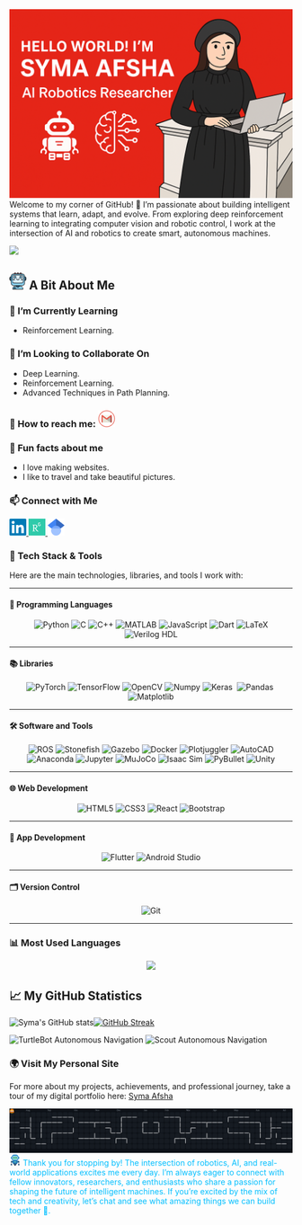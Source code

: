 <img src="symaafsha/public/AD2A3FF7-8F07-4DC3-8D1F-3756B1DF1D45.png"/>

<div style="color: "red";">
Welcome to my corner of GitHub! 🌟 
I’m passionate about building intelligent systems that learn, adapt, and evolve. From exploring deep reinforcement learning to integrating computer vision and robotic control, I work at the intersection of AI and robotics to create smart, autonomous machines.
</div>


![](https://komarev.com/ghpvc/?username=syma-afsha&label=PROFILE+VIEWS)


## <img src="https://github.com/syma-afsha/syma-afsha/blob/main/symaafsha/src/image/ai.png" alt="LinkedIn" style="width:30px; height:30px;"> A Bit About Me
### 🌱 I’m Currently Learning
- Reinforcement Learning.
### 🚀 I’m Looking to Collaborate On
- Deep Learning.
- Reinforcement Learning.
- Advanced Techniques in Path Planning.
### 📢 How to reach me: <a href="mailto:symaafsha.eece@gmail.com"><img src="https://github.com/syma-afsha/syma-afsha/blob/main/symaafsha/src/image/footer-mail.png" alt="Email" style="width:30px; height:30px;"></a>
### 🎉 Fun facts about me
- I love making websites.
- I like to travel and take beautiful pictures.
### 📫 Connect with Me
<a href="https://www.linkedin.com/in/syma-afsha/" target="_blank">
    <img src="https://github.com/syma-afsha/syma-afsha/blob/main/symaafsha/src/image/footer-linkedin.png" alt="LinkedIn" style="width:30px; height:30px;">
</a>
<a href="https://www.researchgate.net/profile/Syma-Afsha" target="_blank">
    <img src="https://github.com/syma-afsha/syma-afsha/blob/main/symaafsha/src/image/footer-researchgate.png" alt="ResearchGate" style="width:30px; height:30px;">
</a>
 <a href="https://scholar.google.com/citations?hl=en&user=W-tNEtEAAAAJ" target="_blank">
    <img src="https://github.com/syma-afsha/syma-afsha/blob/main/symaafsha/src/image/googlescholar.png" alt="Google Scholar" style="width:30px; height:30px;">
</a>

### 🚀 Tech Stack & Tools

Here are the main technologies, libraries, and tools I work with:

---
#### 🔧 Programming Languages
<p align="center">
  <img src="https://img.shields.io/badge/Python-3776AB?style=for-the-badge&logo=python&logoColor=white" alt="Python"/>
  <img src="https://img.shields.io/badge/C-A8B9CC?style=for-the-badge&logo=c&logoColor=white" alt="C"/>
  <img src="https://img.shields.io/badge/C++-00599C?style=for-the-badge&logo=c%2B%2B&logoColor=white" alt="C++"/>
  <img src="https://img.shields.io/badge/MATLAB-0076A8?style=for-the-badge&logo=mathworks&logoColor=white" alt="MATLAB"/>
  <img src="https://img.shields.io/badge/JavaScript-F7DF1E?style=for-the-badge&logo=javascript&logoColor=black" alt="JavaScript"/>
  <img src="https://img.shields.io/badge/Dart-0175C2?style=for-the-badge&logo=dart&logoColor=white" alt="Dart"/>
  <img src="https://img.shields.io/badge/LaTeX-008080?style=for-the-badge&logo=latex&logoColor=white" alt="LaTeX"/>
  <img src="https://img.shields.io/badge/Verilog%20HDL-blue?style=for-the-badge" alt="Verilog HDL"/>
</p>

---

#### 📚 Libraries
<p align="center">
  <img src="https://img.shields.io/badge/PyTorch-EE4C2C?style=for-the-badge&logo=pytorch&logoColor=white" alt="PyTorch"/>
  <img src="https://img.shields.io/badge/TensorFlow-FF6F00?style=for-the-badge&logo=tensorflow&logoColor=white" alt="TensorFlow"/>
  <img src="https://img.shields.io/badge/OpenCV-5C3EE8?style=for-the-badge&logo=opencv&logoColor=white" alt="OpenCV"/>
  <img src="https://img.shields.io/badge/Numpy-013243?style=for-the-badge&logo=numpy&logoColor=white" alt="Numpy"/>
 <img src="https://img.shields.io/badge/Keras-D00000?style=for-the-badge&logo=keras&logoColor=white" alt="Keras"/> <img>
 <img src="https://img.shields.io/badge/Pandas-150458?style=for-the-badge&logo=pandas&logoColor=white" alt="Pandas"/> <img>
  <img src="https://img.shields.io/badge/Matplotlib-009688?style=for-the-badge&logo=python&logoColor=white" alt="Matplotlib"/>
</p>

---

#### 🛠️ Software and Tools
<p align="center">
  <img src="https://img.shields.io/badge/ROS-22314E?style=for-the-badge&logo=ros&logoColor=white" alt="ROS"/>
  <img src="https://img.shields.io/badge/Stonefish-008080?style=for-the-badge" alt="Stonefish"/>
  <img src="https://img.shields.io/badge/Gazebo-FFCB2E?style=for-the-badge&logo=gnu-bash&logoColor=white" alt="Gazebo"/>
  <img src="https://img.shields.io/badge/Docker-2496ED?style=for-the-badge&logo=docker&logoColor=white" alt="Docker"/>
  <img src="https://img.shields.io/badge/Plotjuggler-61DAFB?style=for-the-badge" alt="Plotjuggler"/>
  <img src="https://img.shields.io/badge/AutoCAD-EE3124?style=for-the-badge&logo=autodesk&logoColor=white" alt="AutoCAD"/>
  <img src="https://img.shields.io/badge/Anaconda-44A833?style=for-the-badge&logo=anaconda&logoColor=white" alt="Anaconda"/>
  <img src="https://img.shields.io/badge/Jupyter-F37626?style=for-the-badge&logo=jupyter&logoColor=white" alt="Jupyter"/>
  <img src="https://img.shields.io/badge/MuJoCo-2F2F2F?style=for-the-badge&logo=Mujoco&logoColor=white" alt="MuJoCo"/>
  <img src="https://img.shields.io/badge/Isaac%20Sim-00BFFF?style=for-the-badge&logo=Isaac%20Sim&logoColor=white" alt="Isaac Sim"/>
  <img src="https://img.shields.io/badge/PyBullet-FF6F61?style=for-the-badge&logo=PyBullet&logoColor=white" alt="PyBullet"/>
  <img src="https://img.shields.io/badge/Unity-333333?style=for-the-badge&logo=unity&logoColor=white" alt="Unity"/>
</p>


---

#### 🌐 Web Development
<p align="center">
  <img src="https://img.shields.io/badge/HTML5-E34F26?style=for-the-badge&logo=html5&logoColor=white" alt="HTML5"/>
  <img src="https://img.shields.io/badge/CSS3-1572B6?style=for-the-badge&logo=css3&logoColor=white" alt="CSS3"/>
  <img src="https://img.shields.io/badge/React-61DAFB?style=for-the-badge&logo=react&logoColor=black" alt="React"/>
  <img src="https://img.shields.io/badge/Bootstrap-563D7C?style=for-the-badge&logo=bootstrap&logoColor=white" alt="Bootstrap"/>
</p>

---

#### 📱 App Development
<p align="center">
  <img src="https://img.shields.io/badge/Flutter-02569B?style=for-the-badge&logo=flutter&logoColor=white" alt="Flutter"/>
  <img src="https://img.shields.io/badge/Android%20Studio-3DDC84?style=for-the-badge&logo=android-studio&logoColor=white" alt="Android Studio"/>
</p>

---

#### 🗂️ Version Control
<p align="center">
  <img src="https://img.shields.io/badge/Git-F05032?style=for-the-badge&logo=git&logoColor=white" alt="Git"/>
</p>


---

### 📊 Most Used Languages

<div align="center">
  <img src="https://github-readme-stats.vercel.app/api/top-langs/?username=syma-afsha&langs_count=8&layout=compact&theme=dracula&hide_border=false" width="400px">
</div>


## 📈 My GitHub Statistics
![Syma's GitHub stats](https://github-readme-stats.vercel.app/api?username=syma-afsha&show_icons=true&layout=compact&card_width=320&theme=dark)[![GitHub Streak](https://github-readme-streak-stats.herokuapp.com?user=syma-afsha&theme=dark&card_width=520)](https://git.io/streak-stats)






<img src="https://github.com/syma-afsha/syma-afsha/blob/main/symaafsha/src/image/planning.gif" alt="TurtleBot Autonomous Navigation" width="400" height="600"> <img src="https://github.com/syma-afsha/syma-afsha/blob/main/symaafsha/src/image/scout.gif" alt="Scout Autonomous Navigation" width="400" height="600">

### 🌍 Visit My Personal Site

For more about my projects, achievements, and professional journey, take a tour of my digital portfolio here: [Syma Afsha](https://syma-afsha.github.io/syma-afsha/)


<picture>
 <source media="(prefers-color-scheme: dark)" srcset="https://github.com/syma-afsha/syma-afsha/blob/output/pacman-contribution-graph-dark.svg"/>

  <img alt="pacman contribution graph" src="https://github.com/syma-afsha/syma-afsha/blob/output/pacman-contribution-graph-dark.svg">
</picture>






<div style="color: #00BFFF;">
<img src="https://github.com/syma-afsha/syma-afsha/blob/main/symaafsha/src/image/robot.png" alt="LinkedIn" style="width:20px; height:20px;">  Thank you for stopping by! The intersection of robotics, AI, and real-world applications excites me every day. I’m always eager to connect with fellow innovators, researchers, and enthusiasts who share a passion for shaping the future of intelligent machines. If you’re excited by the mix of tech and creativity, let’s chat and see what amazing things we can build together 🤝.
</div>
